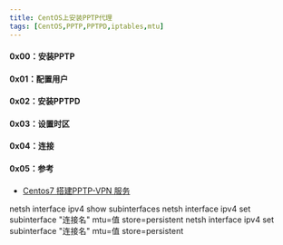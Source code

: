 ```yaml
---
title: CentOS上安装PPTP代理
tags: [CentOS,PPTP,PPTPD,iptables,mtu]
---
```


#### 0x00：安装PPTP
#### 0x01：配置用户
#### 0x02：安装PPTPD
#### 0x03：设置时区
#### 0x04：连接
#### 0x05：参考
- [Centos7 搭建PPTP-VPN 服务](https://me.jinchuang.org/archives/517.html/comment-page-2)

netsh interface ipv4 show subinterfaces
netsh interface ipv4 set subinterface "连接名" mtu=值 store=persistent
netsh interface ipv4 set subinterface "连接名" mtu=值 store=persistent